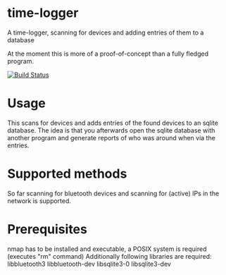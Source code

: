 # time-logger
A time-logger, scanning for devices and adding entries of them to a database

At the moment this is more of a proof-of-concept than a fully fledged program.

[![Build Status](https://travis-ci.com/Deadolus/time-logger.svg?token=poxpihu9457b2ZrAvsoK&branch=master)](https://travis-ci.com/Deadolus/time-logger)


# Usage
This scans for devices and adds entries of the found devices to an sqlite database.
The idea is that you afterwards open the sqlite database with another program and generate reports of who was around when via the entries.

# Supported methods
So far scanning for bluetooth devices and scanning for (active) IPs in the network is supported.

# Prerequisites
nmap has to be installed and executable, a POSIX system is required (executes "rm" command)
Additionally following libraries are required: libbluetooth3 libbluetooth-dev libsqlite3-0 libsqlite3-dev
